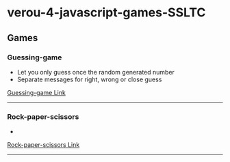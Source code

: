 # verou-4-javascript-games-SSLTC

## Games

### Guessing-game

- Let you only guess once the random generated number
- Separate messages for right, wrong or close guess

<a href="./Guessing-game">Guessing-game Link</a>

___

### Rock-paper-scissors

-

<a href="./Rock-paper-scissors">Rock-paper-scissors Link</a>

___
